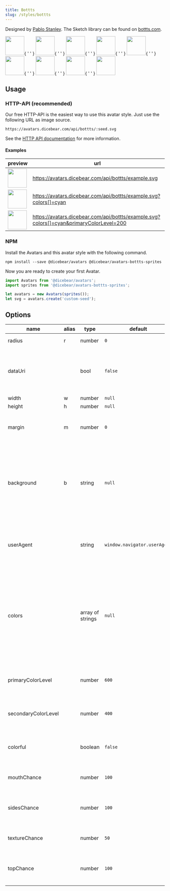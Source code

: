 ```yaml
---
title: Bottts
slug: /styles/bottts
---
```


Designed by [Pablo Stanley](https://twitter.com/pablostanley). The Sketch library can be found on
[bottts.com](https://bottts.com/).

<p>
    <img src="https://avatars.dicebear.com/api/bottts/1.svg" width="60" />{ ' ' }
    <img src="https://avatars.dicebear.com/api/bottts/2.svg" width="60" />{ ' ' }
    <img src="https://avatars.dicebear.com/api/bottts/3.svg" width="60" />{ ' ' }
    <img src="https://avatars.dicebear.com/api/bottts/4.svg" width="60" />{ ' ' }
    <img src="https://avatars.dicebear.com/api/bottts/5.svg" width="60" />{ ' ' }
    <img src="https://avatars.dicebear.com/api/bottts/6.svg" width="60" />{ ' ' }
    <img src="https://avatars.dicebear.com/api/bottts/7.svg" width="60" />{ ' ' }
    <img src="https://avatars.dicebear.com/api/bottts/8.svg" width="60" />{ ' ' }
    <img src="https://avatars.dicebear.com/api/bottts/9.svg" width="60" />
</p>

## Usage

### HTTP-API (recommended)

Our free HTTP-API is the easiest way to use this avatar style. Just use the following URL as image source.

    https://avatars.dicebear.com/api/bottts/:seed.svg

See the [HTTP API documentation](/docs/http-api) for more information.

#### Examples

| preview                                                                                                          | url                                                                                     |
| ---------------------------------------------------------------------------------------------------------------- | --------------------------------------------------------------------------------------- |
| <img src="https://avatars.dicebear.com/api/bottts/example.svg" width="60" />                                     | https://avatars.dicebear.com/api/bottts/example.svg                                     |
| <img src="https://avatars.dicebear.com/api/bottts/example.svg?colors[]=cyan" width="60" />                       | https://avatars.dicebear.com/api/bottts/example.svg?colors[]=cyan                       |
| <img src="https://avatars.dicebear.com/api/bottts/example.svg?colors[]=cyan&primaryColorLevel=200" width="60" /> | https://avatars.dicebear.com/api/bottts/example.svg?colors[]=cyan&primaryColorLevel=200 |

### NPM

Install the Avatars and this avatar style with the following command.

    npm install --save @dicebear/avatars @dicebear/avatars-bottts-sprites

Now you are ready to create your first Avatar.

```js
import Avatars from '@dicebear/avatars';
import sprites from '@dicebear/avatars-bottts-sprites';

let avatars = new Avatars(sprites());
let svg = avatars.create('custom-seed');
```

## Options

| name                | alias | type             | default                      | description                                                                                                                                                                                                  |
| ------------------- | ----- | ---------------- | ---------------------------- | ------------------------------------------------------------------------------------------------------------------------------------------------------------------------------------------------------------ |
| radius              | r     | number           | `0`                          | Avatar border radius                                                                                                                                                                                         |
| dataUri             |       | bool             | `false`                      | Return avatar as data uri instead of XML <br /> **Not supported by the HTTP API**                                                                                                                            |
| width               | w     | number           | `null`                       | Fixed width                                                                                                                                                                                                  |
| height              | h     | number           | `null`                       | Fixed height                                                                                                                                                                                                 |
| margin              | m     | number           | `0`                          | Avatar margin in percent<br /> **HTTP-API limitation** Max value `25`                                                                                                                                        |
| background          | b     | string           | `null`                       | Any valid color identifier<br /> **HTTP-API limitation** Only hex _(3-digit, 6-digit and 8-digit)_ values are allowed. Use url encoded hash: `%23`.                                                          |
| userAgent           |       | string           | `window.navigator.userAgent` | User-Agent for legacy browser fallback<br /> **Automatically detected by the HTTP API**                                                                                                                      |
| colors              |       | array of strings | `null`                       | Possible values: `amber`, `blue`, `blueGrey`, `brown`, `cyan`, `deepOrange`, `deepPurple`, `green`, `grey`, `indigo`, `lightBlue`, `lightGreen`, `lime`, `orange`, `pink`, `purple`, `red`, `teal`, `yellow` |
| primaryColorLevel   |       | number           | `600`                        | Possible values: `50`, `100`, `200`, `300`, `400`, `500`, `600`, `700`, `800`, `900`                                                                                                                         |
| secondaryColorLevel |       | number           | `400`                        | Possible values: `50`, `100`, `200`, `300`, `400`, `500`, `600`, `700`, `800`, `900`                                                                                                                         |
| colorful            |       | boolean          | `false`                      | Assigns sides and top a random secondary color                                                                                                                                                               |
| mouthChance         |       | number           | `100`                        | Probability in percent avatar will have a mouth                                                                                                                                                              |
| sidesChance         |       | number           | `100`                        | Probability in percent avatar will have side elements                                                                                                                                                        |
| textureChance       |       | number           | `50`                         | Probability in percent avatar will have texture                                                                                                                                                              |
| topChance           |       | number           | `100`                        | Probability in percent avatar will have a top element                                                                                                                                                        |
